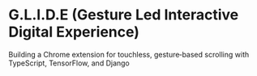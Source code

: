 # G.L.I.D.E (Gesture Led Interactive Digital Experience)

Building a Chrome extension for touchless, gesture‑based scrolling with TypeScript, TensorFlow, and Django

